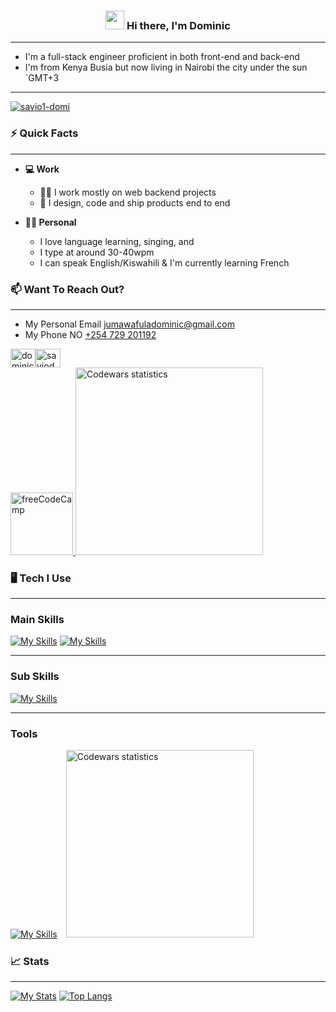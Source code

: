 <h3 align="center"> <a href="#"><img width="30px" src="https://raw.githubusercontent.com/iampavangandhi/iampavangandhi/master/gifs/Hi.gif"></a> Hi there, I'm Dominic</h3>

___

- I'm a full-stack engineer proficient in both front-end and back-end<br>
- I'm from Kenya Busia but now living in Nairobi the city under the sun `GMT+3

___


<p align="left"> <a href="https://github.com/ryo-ma/github-profile-trophy"><img src="https://github-profile-trophy.vercel.app/?username=savio1-domi" alt="savio1-domi" /></a> </p>



### ⚡ Quick Facts
___

- **💻 Work**

  - 👷‍♀️ I work mostly on web backend projects
  - 🚀 I design, code and ship products end to end

- **🙋‍♂️ Personal**

  - I love language learning, singing, and 
  - I type at around 30-40wpm
  - I can speak English/Kiswahili & I'm currently learning French




### 📫 Want To Reach Out?
___

- My Personal Email <a target="_blank" href="mailto:jumawafuladominic@gmail.com.com">jumawafuladominic@gmail.com</a>
- My Phone NO <a target="_blank" href="tel:+254729201192">+254 729 201192</a>
<div style="display: flex; justify-content: flex-start; align-items: center;">
    <a target="_blank" href="https://linkedin.com/in/dominic-juma-018305279">
        <img src="https://raw.githubusercontent.com/rahuldkjain/github-profile-readme-generator/master/src/images/icons/Social/linked-in-alt.svg" alt="dominic-juma-018305279" height="30" width="40" />
    </a>
    <a target="_blank" href="https://stackoverflow.com/users/23269661/saviodomijw">
        <img src="https://raw.githubusercontent.com/rahuldkjain/github-profile-readme-generator/master/src/images/icons/Social/stack-overflow.svg" alt="saviodomijw" height="30" width="40" />
    </a>
</div>
<a href="https://www.freecodecamp.org/japanese/news/author/saki/">
  <img src="https://cdn.freecodecamp.org/platform/universal/fcc_primary.svg?logo=freecodecamp&logoColor=white" alt="freeCodeCamp" width="100" />
</a>

<img width="300px" alt="Codewars statistics" src="https://www.codewars.com/users/savio1-domi/badges/large">



### 🖥 Tech I Use
___
### Main Skills
  [![My Skills](https://skillicons.dev/icons?i=html,css,js,react,ruby,rails)](https://skillicons.dev)
  [![My Skills](https://skillicons.dev/icons?i=mysql,postgres,sqlite)](https://skillicons.dev)
____
### Sub Skills
  [![My Skills](https://skillicons.dev/icons?i=py,django,nodejs,ts)](https://skillicons.dev)
_____
### Tools
  [![My Skills](https://skillicons.dev/icons?i=github,docker,aws,postman,figma)](https://skillicons.dev)　<img width="300px" alt="Codewars statistics" src="https://www.codewars.com/users/morihagi/badges/large">  

### 📈 Stats
___

[![My Stats](https://github-readme-stats.vercel.app/api?username=savio1-domi&show_icons=true&hide_border=true&title_color=fe6287&icon_color=fe6287&text_color=ffffff&bg_color=0a192f&count_private=true)](https://github.com/savio1-domi?tab=repositories)
[![Top Langs](https://github-readme-stats.vercel.app/api/top-langs/?username=savio1-domi&layout=compact&show_icons=true&hide_border=true&title_color=fe6287&icon_color=fe6287&text_color=ffffff&bg_color=0a192f)](https://github.com/savio1-domi?tab=repositories)
